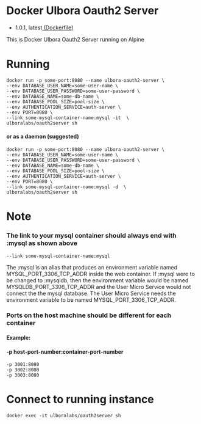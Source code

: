 # Docker Ulbora Oauth2 Server
- 1.0.1, latest[ (Dockerfile)](https://github.com/Ulbora/docker_ulbora_oauth2_server/blob/master/Dockerfile)

This is Docker Ulbora Oauth2 Server running on Alpine


# Running
```
docker run -p some-port:8080 --name ulbora-oauth2-server \
--env DATABASE_USER_NAME=some-user-name \
--env DATABASE_USER_PASSWORD=some-user-password \
--env DATABASE_NAME=some-db-name \
--env DATABASE_POOL_SIZE=pool-size \
--env AUTHENTICATION_SERVICE=auth-server \
--env PORT=8080 \
--link some-mysql-container-name:mysql -it  \
ulboralabs/oauth2server sh
```
#### or as a daemon (suggested)
```
docker run -p some-port:8080 --name ulbora-oauth2-server \
--env DATABASE_USER_NAME=some-user-name \
--env DATABASE_USER_PASSWORD=some-user-password \
--env DATABASE_NAME=some-db-name \
--env DATABASE_POOL_SIZE=pool-size \
--env AUTHENTICATION_SERVICE=auth-server \
--env PORT=8080 \
--link some-mysql-container-name:mysql -d  \
ulboralabs/oauth2server sh
```
# Note
### The link to your mysql container should always end with :mysql as shown above
```
--link some-mysql-container-name:mysql
```
The :mysql is an alias that produces an environment variable named MYSQL_PORT_3306_TCP_ADDR inside the web container.
If :mysql were to be changed to :mysqldb, then the environment variable would be named MYSQLDB_PORT_3306_TCP_ADDR and 
the User Micro Service would not connect the the mysql database. The User Micro Service needs the environment variable to be 
named MYSQL_PORT_3306_TCP_ADDR.

### Ports on the host machine should be different for each container
#### Example: 
#### -p host-port-number:container-port-number
```
-p 3001:8080 
-p 3002:8080 
-p 3003:8080
```

# Connect to running instance
```
docker exec -it ulboralabs/oauth2server sh
```

